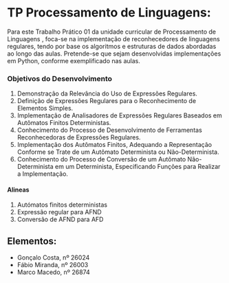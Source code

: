# TP Processamento de Linguagens:

Para este Trabalho Prático 01 da unidade curricular de Processamento de Linguagens ,  foca-se  na implementação de reconhecedores de linguagens regulares, tendo por base os algoritmos e estruturas de dados abordadas ao longo das aulas. 
Pretende-se que sejam desenvolvidas implementações em Python, conforme exemplificado nas aulas.  

### Objetivos do Desenvolvimento

1. Demonstração da Relevância do Uso de Expressões Regulares.
2. Definição de Expressões Regulares para o Reconhecimento de Elementos Simples.
3. Implementação de Analisadores de Expressões Regulares Baseados em Autômatos Finitos Deterministas.
4. Conhecimento do Processo de Desenvolvimento de Ferramentas Reconhecedoras de Expressões Regulares.
5. Implementação dos Autômatos Finitos, Adequando a Representação Conforme se Trate de um Autômato Determinista ou Não-Determinista.
6. Conhecimento do Processo de Conversão de um Autômato Não-Determinista em um Determinista, Especificando Funções para Realizar a Implementação.


#### Alineas 
1. Autómatos finitos deterministas
2. Expressão regular para AFND
3. Conversão de AFND para AFD

## Elementos:

- Gonçalo Costa, nº 26024
- Fábio Miranda, nº 26003
- Marco Macedo, nº 26874